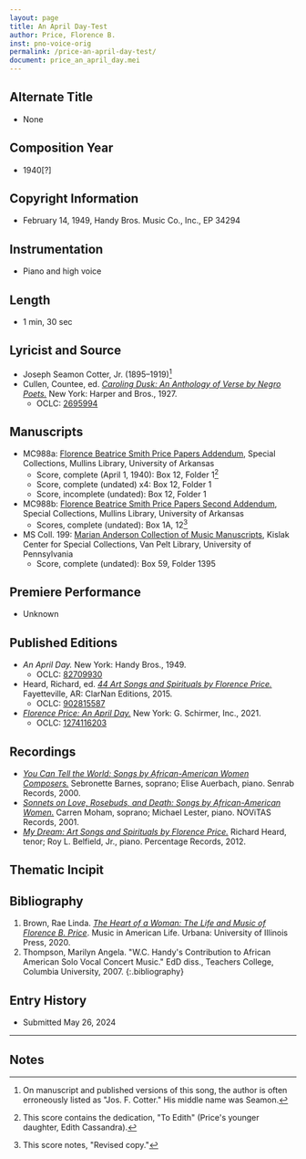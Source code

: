 ```yaml
---
layout: page
title: An April Day-Test
author: Price, Florence B.
inst: pno-voice-orig
permalink: /price-an-april-day-test/
document: price_an_april_day.mei
---
```


## Alternate Title
- None

## Composition Year
- 1940[?]

## Copyright Information
- February 14, 1949, Handy Bros. Music Co., Inc., EP 34294

## Instrumentation
- Piano and high voice

## Length
- 1 min, 30 sec

## Lyricist and Source
- Joseph Seamon Cotter, Jr. (1895&ndash;1919)[^fn1]
- Cullen, Countee, ed. <a href="https://www.google.com/books/edition/Caroling_Dusk/TFAGAQAAIAAJ" target="_blank">*Caroling Dusk: An Anthology of Verse by Negro Poets.*</a> New York: Harper and Bros., 1927.
    * OCLC: <a href="https://www.worldcat.org/title/2695994" target="_blank">2695994</a>

## Manuscripts
- MC988a: <a href="https://uark.as.atlas-sys.com/repositories/2/resources/1522" target="_blank">Florence Beatrice Smith Price Papers Addendum</a>, Special Collections, Mullins Library, University of Arkansas
    * Score, complete (April 1, 1940): Box 12, Folder 1[^fn2]
    * Score, complete (undated) x4: Box 12, Folder 1
    * Score, incomplete (undated): Box 12, Folder 1
- MC988b: <a href="https://uark.as.atlas-sys.com/repositories/2/resources/696/" target="_blank">Florence Beatrice Smith Price Papers Second Addendum</a>, Special Collections, Mullins Library, University of Arkansas
    * Scores, complete (undated): Box 1A, 12[^fn3]
- MS Coll. 199: <a href="https://www.library.upenn.edu/detail/collection/marian-anderson-collection" target="_blank">Marian Anderson Collection of Music Manuscripts</a>, Kislak Center for Special Collections, Van Pelt Library, University of Pennsylvania
    * Score, complete (undated): Box 59, Folder 1395

## Premiere Performance
- Unknown

## Published Editions
- *An April Day.* New York: Handy Bros., 1949.
    * OCLC: <a href="https://www.worldcat.org/title/82709930" target="_blank">82709930</a>
- Heard, Richard, ed. <a href="https://www.classicalvocalrep.com/products/44-Art-Songs-and-Spirituals-by-Florence-B-Price-for-Medium-High-Voice-and-Piano-Richard-Heard-205398.html" target="_blank">*44 Art Songs and Spirituals by Florence Price.*</a> Fayetteville, AR: ClarNan Editions, 2015.
    * OCLC: <a href="https://www.worldcat.org/title/902815587" target="_blank">902815587</a>
- <a href="https://classicalondemand.com/price-an-april-day.html" target="_blank">*Florence Price: An April Day.*</a> New York: G. Schirmer, Inc., 2021.
    * OCLC: <a href="https://www.worldcat.org/title/1274116203" target="_blank">1274116203</a>

## Recordings
- <a href="https://search.worldcat.org/title/47851854" target="_blank">*You Can Tell the World: Songs by African-American Women Composers.*</a> Sebronette Barnes, soprano; Elise Auerbach, piano. Senrab Records, 2000.
- <a href="https://search.worldcat.org/title/49325024" target="_blank">*Sonnets on Love, Rosebuds, and Death: Songs by African-American Women.*</a> Carren Moham, soprano; Michael Lester, piano. NOViTAS Records, 2001.
- <a href="https://search.worldcat.org/title/808619778" target="_blank">*My Dream: Art Songs and Spirituals by Florence Price.*</a> Richard Heard, tenor; Roy L. Belfield, Jr., piano. Percentage Records, 2012.

## Thematic Incipit
<div id="notation"></div>

## Bibliography
1. Brown, Rae Linda. <a href="https://www.worldcat.org/title/1122800180" target="_blank">*The Heart of a Woman: The Life and Music of Florence B. Price*</a>. Music in American Life. Urbana: University of Illinois Press, 2020.
2. Thompson, Marilyn Angela. "W.C. Handy's Contribution to African American Solo Vocal Concert Music." EdD diss., Teachers College, Columbia University, 2007.
{:.bibliography}

## Entry History
- Submitted May 26, 2024

---

## Notes
[^fn1]: On manuscript and published versions of this song, the author is often erroneously listed as "Jos. F. Cotter." His middle name was Seamon.
[^fn2]: This score contains the dedication, "To Edith" (Price's younger daughter, Edith Cassandra).
[^fn3]: This score notes, "Revised copy."